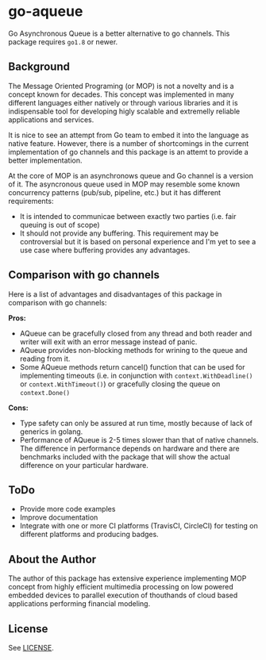# go-aqueue

Go Asynchronous Queue is a better alternative to go channels. This package
requires `go1.8` or newer.

## Background

The Message Oriented Programing (or MOP) is not a novelty and is a concept
known for decades. This concept was implemented in many different languages
either natively or through various libraries and it is indispensable tool for
developing higly scalable and extremelly reliable applications and services.

It is nice to see an attempt from Go team to embed it into the language as
native feature. However, there is a number of shortcomings in the current
implementation of go channels and this package is an attemt to provide a
better implementation.

At the core of MOP is an asynchronows queue and Go channel is a version of
it. The asyncronous queue used in MOP may resemble some known concurrency
patterns (pub/sub, pipeline, etc.) but it has different requirements:

- It is intended to communicae between exactly two parties (i.e. fair queuing
  is out of scope)
- It should not provide any buffering. This requirement may be controversial
  but it is based on personal experience and I'm yet to see a use case where
  buffering provides any advantages.

## Comparison with go channels

Here is a list of advantages and disadvantages of this package in comparison
with go channels:

**Pros:**

- AQueue can be gracefully closed from any thread and both reader and
  writer will exit with an error message instead of panic.
- AQueue provides non-blocking methods for wrining to the queue and reading
  from it.
- Some AQueue methods return cancel() function that can be used for
  implementing timeouts (i.e. in conjunction with `context.WithDeadline()`
  or `context.WithTimeout()`) or gracefully closing the queue on
  `context.Done()`

**Cons:**

- Type safety can only be assured at run time, mostly because of lack of
  generics in golang.
- Performance of AQueue is 2-5 times slower than that of native channels.
  The difference in performance depends on hardware and there are benchmarks
  included with the package that will show the actual difference on your
  particular hardware.

## ToDo

- Provide more code examples
- Improve documentation
- Integrate with one or more CI platforms (TravisCI, CircleCI) for testing
  on different platforms and producing badges.

## About the Author

The author of this package has extensive experience implementing MOP concept
from highly efficient multimedia processing on low powered embedded devices
to parallel execution of thouthands of cloud based applications performing
financial modeling.

## License

See [LICENSE](LICENSE).
